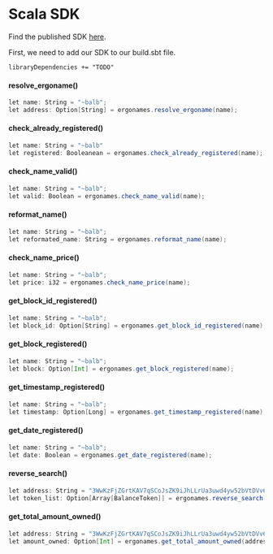 # Scala SDK

Find the published SDK [here](https://github.com/ergonames/ergo-names-scala-sdk/packages/1517404).

First, we need to add our SDK to our build.sbt file.

```
libraryDependencies += "TODO"
```

#### resolve_ergoname()

```scala
let name: String = "~balb";
let address: Option[String] = ergonames.resolve_ergoname(name);
```

#### check_already_registered()

```scala
let name: String = "~balb"
let registered: Booleanean = ergonames.check_already_registered(name);
```

#### check_name_valid()

```scala
let name: String = "~balb";
let valid: Boolean = ergonames.check_name_valid(name);
```

#### reformat_name()

```scala
let name: String = "~balb";
let reformated_name: String = ergonames.reformat_name(name);
```

#### check_name_price()

```scala
let name: String = "~balb";
let price: i32 = ergonames.check_name_price(name);
```

#### get_block_id_registered()

```scala
let name: String = "~balb";
let block_id: Option[String] = ergonames.get_block_id_registered(name);
```

#### get_block_registered()

```scala
let name: String = "~balb";
let block: Option[Int] = ergonames.get_block_registered(name);
```

#### get_timestamp_registered()

```scala
let name: String = "~balb";
let timestamp: Option[Long] = ergonames.get_timestamp_registered(name);
```

#### get_date_registered()

```scala
let name: String = "~balb";
let date: Boolean = ergonames.get_date_registered(name);
```

#### reverse_search()

```scala
let address: String = "3WwKzFjZGrtKAV7qSCoJsZK9iJhLLrUa3uwd4yw52bVtDVv6j5TL";
let token_list: Option[Array[BalanceToken]] = ergonames.reverse_search(address);
```

#### get_total_amount_owned()

```scala
let address: String = "3WwKzFjZGrtKAV7qSCoJsZK9iJhLLrUa3uwd4yw52bVtDVv6j5TL";
let amount_owned: Option[Int] = ergonames.get_total_amount_owned(address);
```